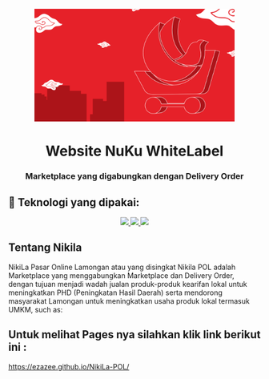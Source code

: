 <p align="center"><a href="https://laravel.com" target="_blank"><img src="https://raw.githubusercontent.com/ezazee/NuKu/nuku/assets/img/banner/Banner%20Tentang%20NuKu.jpg" width="400"></a></p>

<h1 align="center">Website NuKu WhiteLabel</h1>
<h3 align="center">Marketplace yang digabungkan dengan Delivery Order</h3>

## 🚀 Teknologi yang dipakai:

<p align="center"> 
    <a href="#" target="_blank"> <img src="https://img.icons8.com/color/48/000000/html-5--v1.png"/> </a>
    <a href="#" target="_blank"> <img src="https://img.icons8.com/color/48/000000/css3.png"/> </a>
    <a href="#" target="_blank"> <img src="https://img.icons8.com/color/48/000000/javascript--v1.png"/> </a>
</p>

## Tentang Nikila
NikiLa Pasar Online Lamongan atau yang disingkat Nikila POL adalah Marketplace yang menggabungkan Marketplace dan Delivery Order, dengan tujuan menjadi wadah jualan produk-produk kearifan lokal untuk meningkatkan PHD (Peningkatan Hasil Daerah) serta mendorong masyarakat Lamongan untuk meningkatkan usaha produk lokal termasuk UMKM, such as:


## Untuk melihat Pages nya silahkan klik link berikut ini :

 https://ezazee.github.io/NikiLa-POL/

